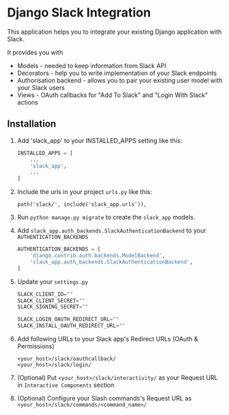 
# Django Slack Integration

This application helps you to integrate your existing Django application with Slack.

It provides you with

- Models - needed to keep information from Slack API
- Decorators - help you to write implementation of your Slack endpoints
- Authorisation backend - allows you to pair your existing user model with your Slack users
- Views - OAuth callbacks for "Add To Slack" and "Login With Slack" actions

## Installation

1. Add 'slack_app' to your INSTALLED_APPS setting like this:

    ```python
    INSTALLED_APPS = [
        ...
        'slack_app',
        ...
    ]
    ```

2. Include the urls in your project `urls.py` like this:

    ```
    path('slack/', include('slack_app.urls')),
    ```

3. Run `python manage.py migrate` to create the `slack_app` models.

4. Add `slack_app.auth_backends.SlackAuthenticationBackend` to your `AUTHENTICATION_BACKENDS`

    ```python
    AUTHENTICATION_BACKENDS = [
        'django.contrib.auth.backends.ModelBackend',
        'slack_app.auth_backends.SlackAuthenticationBackend',
    ]
    ```

5. Update your `settings.py`

    ```python
    SLACK_CLIENT_ID=""
    SLACK_CLIENT_SECRET=""
    SLACK_SIGNING_SECRET=""
    
    SLACK_LOGIN_OAUTH_REDIRECT_URL=""
    SLACK_INSTALL_OAUTH_REDIRECT_URL=""
    ```
    
6. Add following URLs to your Slack app's Redirect URLs (OAuth & Permissions)

   ```
   <your_host>/slack/oauthcallback/
   <your_host>/slack/login/
   ```
   
7. (Optional) Put `<your_host>/slack/interactivity/` as your Request URL in `Interactive Components` section

8. (Optional) Configure your Slash commands's Request URL as `<your_host>/slack/commands/<command_name>/`
   

